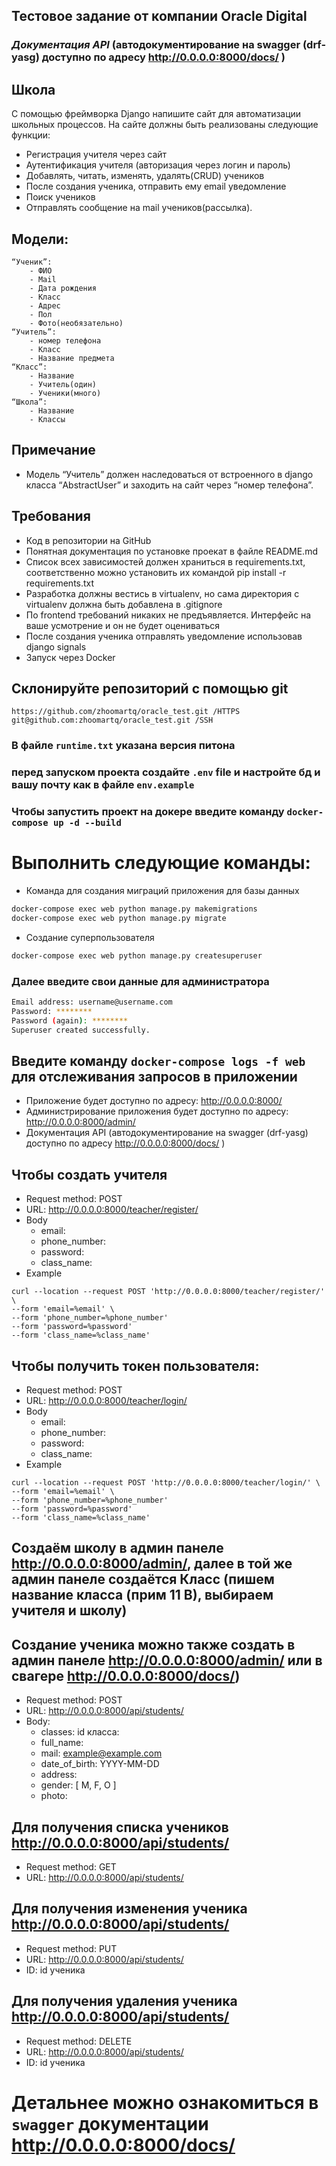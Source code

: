 ## Тестовое задание от компании Oracle Digital

### _Документация API_ (автодокументирование на swagger (drf-yasg) доступно по адресу http://0.0.0.0:8000/docs/ )

## Школа

С помощью фреймворка Django напишите сайт для автоматизации школьных процессов. На сайте должны быть реализованы следующие функции:
- Регистрация учителя через сайт
- Аутентификация учителя (авторизация через логин и пароль)
- Добавлять, читать, изменять, удалять(CRUD) учеников
- После создания ученика, отправить ему email уведомление
- Поиск учеников
- Отправлять сообщение на mail учеников(рассылка).

## Модели:

    “Ученик”:
        - ФИО
        - Mail
        - Дата рождения
        - Класс
        - Адрес
        - Пол
        - Фото(необязательно)
	“Учитель”:
        - номер телефона
        - Класс
        - Название предмета
	“Класс”:
        - Название
        - Учитель(один)
        - Ученики(много)
	“Школа”:
        - Название
        - Классы

## Примечание
- Модель “Учитель” должен наследоваться от встроенного в django класса “AbstractUser” и заходить на сайт через “номер телефона”. 

## Требования
- Код в репозитории на GitHub
- Понятная документация по установке проекат в файле README.md
- Список всех зависимостей должен храниться в requirements.txt, соответственно можно установить их командой pip install -r requirements.txt
- Разработка должны вестись в virtualenv, но сама директория с virtualenv должна быть добавлена в .gitignore
- По frontend требований никаких не предъявляется. Интерфейс на ваше усмотрение и он не будет оцениваться
- После создания ученика отправлять уведомление использовав django signals
- Запуск через Docker


## Склонируйте репозиторий с помощью git
    https://github.com/zhoomartq/oracle_test.git /HTTPS
    git@github.com:zhoomartq/oracle_test.git /SSH


### В файле ``` runtime.txt ``` указана версия питона

### перед запуском проекта создайте ```.env``` file и настройте бд и вашу почту как в файле ```env.example```


### Чтобы запустить проект на докере введите команду ```docker-compose up -d --build```

# Выполнить следующие команды:

* Команда для создания миграций приложения для базы данных
```bash
docker-compose exec web python manage.py makemigrations
docker-compose exec web python manage.py migrate
```

* Создание суперпользователя
```bash
docker-compose exec web python manage.py createsuperuser
```
### Далее введите свои данные для администратора
```bash
Email address: username@username.com
Password: ********
Password (again): ********
Superuser created successfully.
```

## Введите команду ```docker-compose logs -f web``` для отслеживания запросов в приложении

* Приложение будет доступно по адресу: http://0.0.0.0:8000/
* Администрирование приложения будет доступно по адресу: http://0.0.0.0:8000/admin/
* Документация API (автодокументирование на swagger (drf-yasg) доступно по адресу http://0.0.0.0:8000/docs/ )


## Чтобы создать учителя
* Request method: POST
* URL: http://0.0.0.0:8000/teacher/register/
* Body
    * email: 
    * phone_number:
    * password: 
    * class_name:
* Example
```
curl --location --request POST 'http://0.0.0.0:8000/teacher/register/' \
--form 'email=%email' \
--form 'phone_number=%phone_number'
--form 'password=%password'
--form 'class_name=%class_name'
```

## Чтобы получить токен пользователя: 
* Request method: POST
* URL: http://0.0.0.0:8000/teacher/login/
* Body
    * email: 
    * phone_number:
    * password: 
    * class_name:
* Example
```
curl --location --request POST 'http://0.0.0.0:8000/teacher/login/' \
--form 'email=%email' \
--form 'phone_number=%phone_number'
--form 'password=%password'
--form 'class_name=%class_name'
```

## Создаём школу в админ панеле http://0.0.0.0:8000/admin/, далее в той же админ панеле создаётся Класс (пишем название класса (прим 11 В), выбираем учителя и школу)

## Создание ученика можно также создать в админ панеле http://0.0.0.0:8000/admin/ или  в свагере http://0.0.0.0:8000/docs/)

* Request method: POST
* URL: http://0.0.0.0:8000/api/students/
* Body: 
    * classes: id класса:
    * full_name:
    * mail: example@example.com
    * date_of_birth: YYYY-MM-DD 
    * address:
    * gender: [ M, F, O ]
    * photo:

## Для получения списка учеников http://0.0.0.0:8000/api/students/
* Request method: GET
* URL: http://0.0.0.0:8000/api/students/

## Для получения изменения ученика http://0.0.0.0:8000/api/students/
* Request method: PUT
* URL: http://0.0.0.0:8000/api/students/
* ID: id ученика

## Для получения удаления ученика http://0.0.0.0:8000/api/students/
* Request method: DELETE
* URL: http://0.0.0.0:8000/api/students/
* ID: id ученика

# Детальнее можно ознакомиться в ```swagger``` документации http://0.0.0.0:8000/docs/ 
